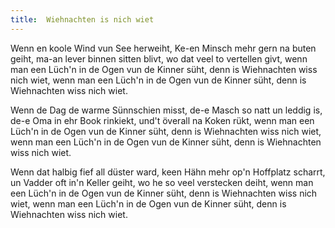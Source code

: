 ```yaml
---
title:  Wiehnachten is nich wiet
---
```


Wenn en koole Wind vun See herweiht, Ke-en Minsch mehr gern na buten geiht, ma-an lever binnen sitten blivt, wo dat veel to vertellen givt, wenn man een Lüch'n in de Ogen vun de Kinner süht, denn is Wiehnachten wiss nich wiet, wenn man een Lüch'n in de Ogen vun de Kinner süht, denn is Wiehnachten wiss nich wiet.

Wenn de Dag de warme Sünnschien misst, de-e Masch so natt un leddig is, de-e Oma in ehr Book rinkiekt, und't överall na Koken rükt, wenn man een Lüch'n in de Ogen vun de Kinner süht, denn is Wiehnachten wiss nich wiet, wenn man een Lüch'n in de Ogen vun de Kinner süht, denn is Wiehnachten wiss nich wiet.

Wenn dat halbig fief all düster ward, keen Hähn mehr op'n Hoffplatz scharrt, un Vadder oft in'n Keller geiht, wo he so veel verstecken deiht, wenn man een Lüch'n in de Ogen vun de Kinner süht, denn is Wiehnachten wiss nich wiet, wenn man een Lüch'n in de Ogen vun de Kinner süht, denn is Wiehnachten wiss nich wiet.

